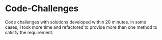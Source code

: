 # Code-Challenges
Code challenges with solutions developed within 20 minutes. In some cases, I took more time and refactored to provide more than one method to satisfy the requirement.  
